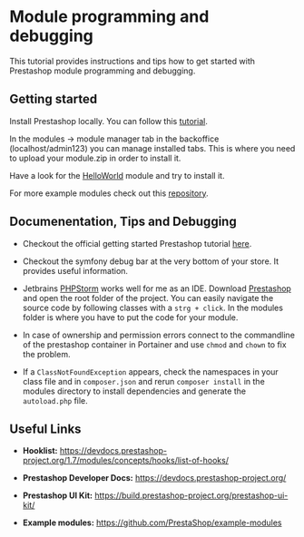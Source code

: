 # Module programming and debugging

This tutorial provides instructions and tips how to get started with Prestashop module programming and debugging.

## Getting started

Install Prestashop locally. You can follow this [tutorial](../compose/README.md).

In the modules -> module manager tab in the backoffice (localhost/admin123) you can manage installed tabs. This is where you need to upload your module.zip in order to install it.

Have a look for the [HelloWorld](helloworld.zip) module and try to install it.

For more example modules check out this [repository](https://github.com/PrestaShop/example-modules).

## Documenentation, Tips and Debugging

- Checkout the official getting started Prestashop tutorial [here](https://devdocs.prestashop-project.org/8/modules/creation/).

- Checkout the symfony debug bar at the very bottom of your store. It provides useful information.

- Jetbrains [PHPStorm](https://www.jetbrains.com/phpstorm/) works well for me as an IDE. Download [Prestashop](https://www.prestashop.com/en/versions) and open the root folder of the project. You can easily navigate the source code by following classes with a ```strg + click```. In the modules folder is where you have to put the code for your module.

- In case of ownership and permission errors connect to the commandline of the prestashop container in Portainer and use ```chmod``` and ```chown``` to fix the problem.

- If a ```ClassNotFoundException``` appears, check the namespaces in your class file and in ```composer.json``` and rerun ```composer install``` in the modules directory to install dependencies and generate the ```autoload.php``` file.

## Useful Links

- **Hooklist:** <https://devdocs.prestashop-project.org/1.7/modules/concepts/hooks/list-of-hooks/>

- **Prestashop Developer Docs:** <https://devdocs.prestashop-project.org/>

- **Prestashop UI Kit:** <https://build.prestashop-project.org/prestashop-ui-kit/>

- **Example modules:** <https://github.com/PrestaShop/example-modules>
